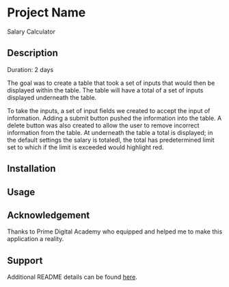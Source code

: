 # Project Name

Salary Calculator

## Description
Duration: 2 days

The goal was to create a table that took a set of inputs that would then be displayed within the table. The table will have a total of a set of inputs displayed underneath the table.

To take the inputs, a set of input fields we created to accept the input of information. Adding a submit button pushed the information into the table. A delete button was also created to allow the user to remove incorrect information from the table. At underneath the table a total is displayed; in the default settings the salary is totaledl, the total has predetermined limit set to which if the limit is exceeded would highlight red.

## Installation

## Usage

## Acknowledgement
Thanks to Prime Digital Academy who equipped and helped me to make this application a reality.
## Support
Additional README details can be found [here](https://github.com/PrimeAcademy/readme-template/blob/master/README.md).
